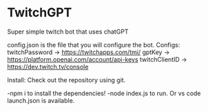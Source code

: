 # TwitchGPT

Super simple twitch bot that uses chatGPT

config.json is the file that you will configure the bot.
Configs:
twitchPassword -> https://twitchapps.com/tmi/
gptKey -> https://platform.openai.com/account/api-keys
twitchClientID -> https://dev.twitch.tv/console

Install:
Check out the repository using git.

-npm i to install the dependencies!
-node index.js to run. Or vs code launch.json is available.
